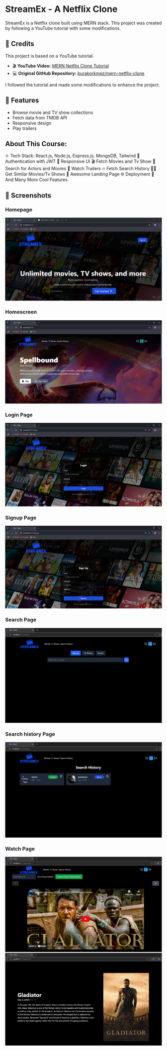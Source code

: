 # StreamEx - A Netflix Clone  

StreamEx is a Netflix clone built using MERN stack. This project was created by following a YouTube tutorial with some modifications.  

## 🎥 Credits  

This project is based on a YouTube tutorial.  
- 🎬 **YouTube Video:** [MERN Netflix Clone Tutorial](https://www.youtube.com/watch?v=gRroBZczKAU&t=631s)  
- 💻 **Original GitHub Repository:** [burakorkmez/mern-netflix-clone](https://github.com/burakorkmez/mern-netflix-clone)  

I followed the tutorial and made some modifications to enhance the project.  

## 🚀 Features  
- Browse movie and TV show collections  
- Fetch data from TMDB API  
- Responsive design  
- Play trailers  

## About This Course:

⚛️ Tech Stack: React.js, Node.js, Express.js, MongoDB, Tailwind
🔐 Authentication with JWT
📱 Responsive UI
🎬 Fetch Movies and Tv Show
🔎 Search for Actors and Movies
🎥 Watch Trailers 
🔥  Fetch Search History
🐱‍👤 Get  Similar Movies/Tv Shows
💙 Awesome Landing Page
🌐 Deployment
🚀 And Many More Cool Features

## 📸 Screenshots  

### Homepage  
![Homepage Screenshot](screenshots/homepage.png)  

### Homescreen  
![Homescreen Screenshot](screenshots/homescreen.png)  

### Login Page 
![Loginpage Screenshot](screenshots/login.png)  

### Signup Page  
![Signuppage Screenshot](screenshots/signup.png)  

### Search Page  
![Searchpage Screenshot](screenshots/searchpage.png)  

### Search history Page 
![Searchhistorypage Screenshot](screenshots/searchhistory.png)

### Watch Page  
![Watchpage Screenshot](screenshots/watchpage.png)  
![Watchpage Screenshot](screenshots/watchpage1.png)  

